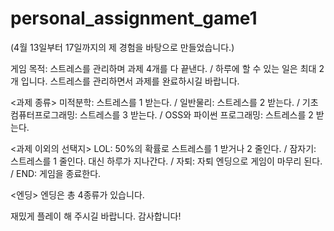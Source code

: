 # personal_assignment_game1

(4월 13일부터 17일까지의 제 경험을 바탕으로 만들었습니다.)

게임 목적: 스트레스를 관리하며 과제 4개를 다 끝낸다. /
하루에 할 수 있는 일은 최대 2개 입니다. 스트레스를 관리하면서 과제를 완료하시길 바랍니다.

<과제 종류>
미적분학: 스트레스를 1 받는다. /
일반물리: 스트레스를 2 받는다. /
기초컴퓨터프로그래밍: 스트레스를 3 받는다. /
OSS와 파이썬 프로그래밍: 스트레스를 2 받는다.

<과제 이외의 선택지>
LOL: 50%의 확률로 스트레스를 1 받거나 2 줄인다. /
잠자기: 스트레스를 1 줄인다. 대신 하루가 지나간다. /
자퇴: 자퇴 엔딩으로 게임이 마무리 된다. /
END: 게임을 종료한다.

<엔딩>
엔딩은 총 4종류가 있습니다. 

재밌게 플레이 해 주시길 바랍니다. 감사합니다!
